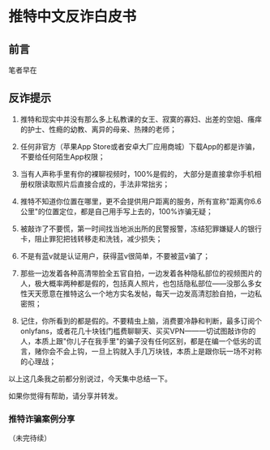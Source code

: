 # 推特中文反诈白皮书

## 前言

笔者早在

## 反诈提示

1. 推特和现实中并没有那么多上私教课的女王、寂寞的寡妇、出差的空姐、瘙痒的护士、性瘾的幼教、离异的母亲、热辣的老师；

2. 任何非官方（苹果App Store或者安卓大厂应用商城）下载App的都是诈骗，不要给任何陌生App权限；

3. 当有人声称手里有你的裸聊视频时，100%是假的， 大部分是直接拿你手机相册权限读取照片后直接合成的，手法非常拙劣；

4. 推特不知道你位置在哪里，更不会提供用户距离的服务，所有宣称"距离你6.6公里"的位置定位，都是自己用手写上去的，100%诈骗无疑；

5. 被敲诈了不要慌，第一时间找当地派出所的民警报警，冻结犯罪嫌疑人的银行卡，阻止罪犯把钱转移走和洗钱，减少损失；

6. 不是有蓝v就是认证用户，获得蓝v很简单，不要被蓝v骗了；

7. 那些一边发着各种高清带脸全五官自拍，一边发着各种隐私部位的视频图片的人，极大概率两种都是假的，包括真人照片，也包括隐私部位——没那么多女性天天愿意在推特这么一个地方实名发帖，每天一边发高清怼脸自拍，一边私密照；

8. 记住，你所看到的都是假的。不要精虫上脑，消费要冷静和判断，最多订阅个onlyfans，或者花几十块钱门槛费聊聊天、买买VPN——一切试图敲诈你的人，本质上跟"你儿子在我手里"的骗子没有任何区别，都是在编一个低劣的谎言，赌你会不会上钩，一旦上钩就入手几万块钱，本质上是跟你玩一场不对称的心理战；

以上这几条我之前都分别说过，今天集中总结一下。

如果你觉得有帮助，请分享并转发。

### 推特诈骗案例分享

（未完待续）